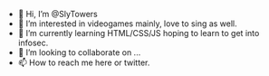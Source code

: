 - 👋 Hi, I’m @SlyTowers
- 👀 I’m interested in videogames mainly, love to sing as well. 
- 🌱 I’m currently learning HTML/CSS/JS hoping to learn to get into infosec.
- 💞️ I’m looking to collaborate on ...
- 📫 How to reach me here or twitter.

<!---
SlyTowers/SlyTowers is a ✨ special ✨ repository because its `README.md` (this file) appears on your GitHub profile.
You can click the Preview link to take a look at your changes.
--->
